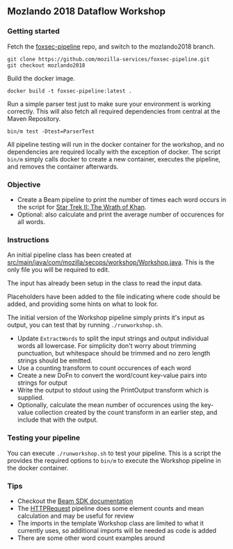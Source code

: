 ## Mozlando 2018 Dataflow Workshop

### Getting started

Fetch the [foxsec-pipeline](https://github.com/mozilla-services/foxsec-pipeline) repo, and
switch to the mozlando2018 branch.

```
git clone https://github.com/mozilla-services/foxsec-pipeline.git
git checkout mozlando2018
```

Build the docker image.

```
docker build -t foxsec-pipeline:latest .
```

Run a simple parser test just to make sure your environment is working correctly. This will also
fetch all required dependencies from central at the Maven Repository.

```
bin/m test -Dtest=ParserTest
```

All pipeline testing will run in the docker container for the workshop, and no dependencies
are required locally with the exception of docker. The script `bin/m` simply calls docker
to create a new container, executes the pipeline, and removes the container afterwards.

### Objective

* Create a Beam pipeline to print the number of times each word occurs in the script for [Star Trek II: The Wrath of Khan](https://www.imdb.com/title/tt0084726/).
* Optional: also calculate and print the average number of occurences for all words.

### Instructions

An initial pipeline class has been created at [src/main/java/com/mozilla/secops/workshop/Workshop.java](src/main/java/com/mozilla/secops/workshop/Workshop.java). This is the only file you will be required to edit.

The input has already been setup in the class to read the input data.

Placeholders have been added to the file indicating where code should be added, and providing some
hints on what to look for.

The initial version of the Workshop pipeline simply prints it's input as output, you can test that by running
`./runworkshop.sh`.

* Update `ExtractWords` to split the input strings and output individual words all lowercase. For simplicity don't worry about trimming punctuation, but whitespace should be trimmed and no zero length strings should be emitted.
* Use a counting transform to count occurences of each word
* Create a new DoFn to convert the word/count key-value pairs into strings for output
* Write the output to stdout using the PrintOutput transform which is supplied.
* Optionally, calculate the mean number of occurences using the key-value collection created by the count transform in an earlier step, and include that with the output.

### Testing your pipeline

You can execute `./runworkshop.sh` to test your pipeline. This is a script the provides the required
options to `bin/m` to execute the Workshop pipeline in the docker container.

### Tips

* Checkout the [Beam SDK documentation](https://beam.apache.org/releases/javadoc/2.8.0/)
* The [HTTPRequest](https://github.com/mozilla-services/foxsec-pipeline/blob/master/src/main/java/com/mozilla/secops/httprequest/HTTPRequest.java) pipeline does some element counts and mean calculation and may be useful for review
* The imports in the template Workshop class are limited to what it currently uses, so additional imports will be needed as code is added
* There are some other word count examples around
